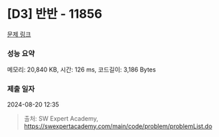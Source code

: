 # [D3] 반반 - 11856 

[문제 링크](https://swexpertacademy.com/main/code/problem/problemDetail.do?contestProbId=AXjS1GXqZ8gDFATi) 

### 성능 요약

메모리: 20,840 KB, 시간: 126 ms, 코드길이: 3,186 Bytes

### 제출 일자

2024-08-20 12:35



> 출처: SW Expert Academy, https://swexpertacademy.com/main/code/problem/problemList.do
